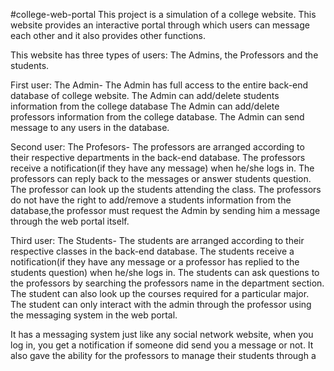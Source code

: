 #college-web-portal
This project is a simulation of a college website.
This website provides an interactive portal through which users can message each other and it also provides other functions.

This website has three types of users: The Admins, the Professors and the students.


First user: The Admin-
  The Admin has full access to the entire back-end database of college website.
  The Admin can add/delete students information from the college database
  The Admin can add/delete professors information from the college database.
  The Admin can send message to any users in the database.
  
  
  
Second user: The Profesors-
  The professors are arranged according to their respective departments in the back-end database.
  The professors receive a notification(if they have any message) when he/she logs in.
  The professors can reply back to the messages or answer students question.
  The professor can look up the students attending the class.
  The professors do not have the right to add/remove a students information from the database,the professor must request the Admin by sending him a message through the web portal itself.
  
  
Third user: The Students-
  The students are arranged according to their respective classes in the back-end database.
  The students receive a notification(if they have any message or a professor has replied to the students question) when he/she logs in.
  The students can ask questions to the professors by searching the professors name in the department section.
  The student can also look up the courses required for a particular major.
  The student can only interact with the admin through the professor using the messaging system in the web portal.
  
  
  
    

It has a messaging system just like any social network website, when you log in, you get a notification if someone did send you a message or not.
It also gave the ability for the professors to manage their students through a 
